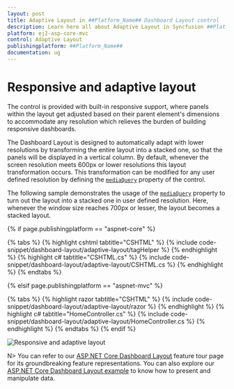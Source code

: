 ```yaml
---
layout: post
title: Adaptive Layout in ##Platform_Name## Dashboard Layout control
description: Learn here all about Adaptive Layout in Syncfusion ##Platform_Name## Dashboard Layout control of Syncfusion Essential JS 2 and more.
platform: ej2-asp-core-mvc
control: Adaptive Layout
publishingplatform: ##Platform_Name##
documentation: ug
---
```



# Responsive and adaptive layout

The control is provided with built-in responsive support, where panels within the layout get adjusted based on their parent element's dimensions to accommodate any resolution which relieves the burden of building responsive dashboards.

The Dashboard Layout is designed to automatically adapt with lower resolutions by transforming the entire layout into a stacked one, so that the panels will be displayed in a vertical column. By default, whenever the screen resolution meets 600px or lower resolutions this layout transformation occurs. This transformation can be modified for any user defined resolution by defining the [`mediaQuery`](https://help.syncfusion.com/cr/cref_files/aspnetcore-js2/Syncfusion.EJ2~Syncfusion.EJ2.Layouts.DashboardLayout~MediaQuery.html) property of the control.

The following sample demonstrates the usage of the [`mediaQuery`](https://help.syncfusion.com/cr/cref_files/aspnetcore-js2/Syncfusion.EJ2~Syncfusion.EJ2.Layouts.DashboardLayout~MediaQuery.html) property to turn out the layout into a stacked one in user defined resolution. Here, whenever the window size reaches 700px or lesser, the layout becomes a stacked layout.

{% if page.publishingplatform == "aspnet-core" %}

{% tabs %}
{% highlight cshtml tabtitle="CSHTML" %}
{% include code-snippet/dashboard-layout/adaptive-layout/tagHelper %}
{% endhighlight %}
{% highlight c# tabtitle="CSHTML.cs" %}
{% include code-snippet/dashboard-layout/adaptive-layout/CSHTML.cs %}
{% endhighlight %}
{% endtabs %}

{% elsif page.publishingplatform == "aspnet-mvc" %}

{% tabs %}
{% highlight razor tabtitle="CSHTML" %}
{% include code-snippet/dashboard-layout/adaptive-layout/razor %}
{% endhighlight %}
{% highlight c# tabtitle="HomeController.cs" %}
{% include code-snippet/dashboard-layout/adaptive-layout/HomeController.cs %}
{% endhighlight %}
{% endtabs %}
{% endif %}

![Responsive and adaptive layout](./images/adaptive_layout.PNG)

N> You can refer to our [ASP.NET Core Dashboard Layout](https://www.syncfusion.com/aspnet-core-ui-controls/dashboard-layout) feature tour page for its groundbreaking feature representations. You can also explore our [ASP.NET Core Dashboard Layout example](https://ej2.syncfusion.com/aspnetcore/DashboardLayout/DefaultFunctionalities#/material) to know how to present and manipulate data.